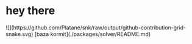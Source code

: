 <h1>
  hey there
</h1>
![](https://github.com/Platane/snk/raw/output/github-contribution-grid-snake.svg)
[baza kormit](./packages/solver/README.md)

